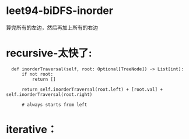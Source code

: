 # leet94-biDFS-inorder

算完所有的左边，然后再加上所有的右边

# recursive-太快了:

      def inorderTraversal(self, root: Optional[TreeNode]) -> List[int]:
          if not root:
              return []

          return self.inorderTraversal(root.left) + [root.val] + self.inorderTraversal(root.right)

          # always starts from left
  
  
 #  iterative：
  
